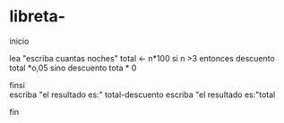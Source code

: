 # libreta-
inicio

  lea "escriba cuantas noches"
   total <- n*100
  si n >3 entonces
      descuento total *o,05
  sino
      descuento tota * 0

  finsi    
   escriba "el resultado es:" total-descuento
   escriba "el resultado es:"total

fin
